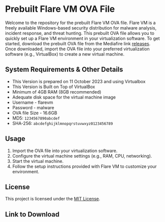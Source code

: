 # Prebuilt Flare VM OVA File

Welcome to the repository for the prebuilt Flare VM OVA file. Flare VM is a freely available Windows-based security distribution for malware analysis, incident response, and threat hunting. This prebuilt OVA file allows you to quickly set up a Flare VM environment in your virtualization software. To get started, download the prebuilt OVA file from the Mediafire link [releases](https://github.com/your-username/your-repository/releases). Once downloaded, import the OVA file into your preferred virtualization software (e.g., VirtualBox) to create a new virtual machine.

## System Requirements & Other Details

- This Version is prepared on 11 October 2023 and using Virtualbox
- This Version is Built on Top of VirtualBox
- Minimum of 4GB RAM (8GB recommended)
- Adequate disk space for the virtual machine image
- Username - flarevm
- Password - malware
- OVA file Size - 16.6GB
- MD5: `1234567890abcdef`
- SHA-256: `abcdefghijklmnopqrstuvwxyz0123456789`

## Usage

1. Import the OVA file into your virtualization software.
2. Configure the virtual machine settings (e.g., RAM, CPU, networking).
3. Start the virtual machine.
4. Follow the setup instructions provided with Flare VM to customize your environment.

## License

This project is licensed under the [MIT License](LICENSE).

## Link to Download


